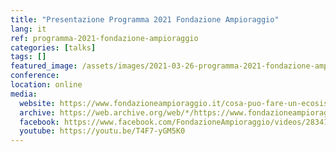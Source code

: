 ```yaml
---
title: "Presentazione Programma 2021 Fondazione Ampioraggio"
lang: it
ref: programma-2021-fondazione-ampioraggio
categories: [talks]
tags: []
featured_image: /assets/images/2021-03-26-programma-2021-fondazione-ampioraggio.jpg
conference:
location: online
media:
  website: https://www.fondazioneampioraggio.it/cosa-puo-fare-un-ecosistema/
  archive: https://web.archive.org/web/*/https://www.fondazioneampioraggio.it/cosa-puo-fare-un-ecosistema/
  facebook: https://www.facebook.com/FondazioneAmpioraggio/videos/2834150336825579
  youtube: https://youtu.be/T4F7-yGM5K0
---
```


